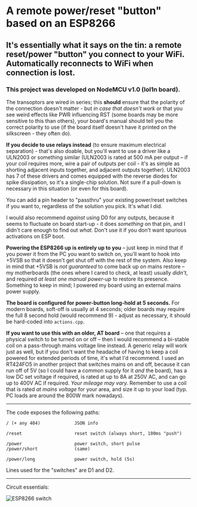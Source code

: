 # A remote power/reset "button" based on an ESP8266
## It's essentially what it says on the tin: a remote reset/power "button" you connect to your WiFi. Automatically reconnects to WiFi when connection is lost.
### This project was developed on NodeMCU v1.0 (lol1n board).

The transoptors are wired in series; this **should** ensure that the polarity of the connection doesn't matter - but *in case that doesn't work* or that you see weird effects like PWR influencing RST (some boards may be more sensitive to this than others), your board's manual should tell you the correct polarity to use (if the board itself doesn't have it printed on the silkscreen - they often do).

**If you decide to use relays instead** (to ensure maximum electrical separation) - that's also doable, but you'll want to use a driver like a ULN2003 or something similar (ULN2003 is rated at 500 mA per output – if your coil requires more, wire a pair of outputs per coil - it's as simple as shorting adjacent inputs together, and adjacent outputs together). ULN2003 has 7 of these drivers and comes equipped with the reverse diodes for spike dissipation, so it's a single-chip solution. Not sure if a pull-down is necessary in this situation (or even for this board).

You can add a pin header to "passthru" your existing power/reset switches if you want to, regardless of the solution you pick. It's what I did.

I would also recommend *against* using D0 for any outputs, because it seems to fluctuate on board start-up - it does *something* on that pin, and I didn't care enough to find out *what*. Don't use it if you don't want spurious activations on ESP boot.

**Powering the ESP8266 up is entirely up to you** – just keep in mind that if you power it from the PC you want to switch on, you'll want to hook into +5VSB so that it doesn't get shut off with the rest of the system. Also keep in mind that +5VSB is _not guaranteed_ to come back up on mains restore – my motherboards (the ones where I cared to check, at least) usually _didn't_, and required _at least one manual power-up_ to restore its presence. Something to keep in mind; I powered my board using an external mains power supply.

**The board is configured for power-button long-hold at 5 seconds.** For modern boards, soft-off is usually at 4 seconds; older boards may require the full 8 second hold (would recommend 9) - adjust as necessary, it should be hard-coded into `actions.cpp`.

**If you want to use this with an older, AT board** – one that requires a physical switch to be turned on or off – then I would recommend a bi-stable coil on a pass-through mains voltage line instead. A generic relay will work just as well, but if you don't want the headache of having to keep a coil powered for extended periods of time, it's what I'd recommend. I used an RT424FO5 in another project that switches mains on and off, because it can run off of 5V (so I could have a common supply for it _and_ the board), has a low DC set voltage if required, is rated at up to 8A at 250V AC, and can go up to 400V AC if required. _Your mileage may vary._ Remember to use a coil that is rated _at mains voltage_ for your area, and size it up to your load (typ. PC loads are around the 800W mark nowadays).

---
The code exposes the following paths:

    / (+ any 404)             JSON info
    
    /reset                    reset switch (always short, 100ms "push")
    
    /power                    power switch, short pulse
    /power/short              (same)
    
    /power/long               power switch, hold (5s)

Lines used for the "switches" are D1 and D2.

---
Circuit essentials:

![ESP8266 switch](https://github.com/Kadigan/esp8266-remote-power-reset-switch/assets/16637976/61f10ace-5ef8-449d-afa2-13582a699e72)
